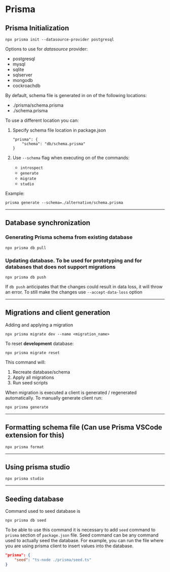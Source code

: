 # Prisma

## Prisma Initialization

```
npx prisma init --datasource-provider postgresql
```

Options to use for _datasource_ provider:

-   postgresql
-   mysql
-   sqlite
-   sqlserver
-   mongodb
-   cockroachdb

By default, schema file is generated in on of the following locations:

-   ./prisma/schema.prisma
-   ./schema.prisma

To use a different location you can:

1. Specify schema file location in package.json

    ```
    "prisma": {
    	"schema": "db/schema.prisma"
    }
    ```

2. Use `--schema` flag when executing on of the commands:
    - `introspect`
    - `generate`
    - `migrate`
    - `studio`

Example:

```
prisma generate --schema=./alternative/schema.prisma
```

---

## Database synchronization

### Generating Prisma schema from existing database

```
npx prisma db pull
```

### Updating database. To be used for prototyping and for databases that does not support migrations

```
npx prisma db push
```

If `db push` anticipates that the changes could result in data loss, it will throw an error. To still make the changes use `--accept-data-loss` option

---

## Migrations and client generation

Adding and applying a migration

```
npx prisma migrate dev --name <migration_name>
```

To reset **development** database:

```
npx prisma migrate reset
```

This command will:

1. Recreate database/schema
2. Apply all migrations
3. Run seed scripts

When migration is executed a client is generated / regenerated automatically. To manually generate client run:

```
npx prisma generate
```

---

## Formatting schema file (Can use Prisma VSCode extension for this)

```
npx prisma format
```

---

## Using prisma studio

```
npx prisma studio
```

---

## Seeding database

Command used to seed database is

```
npx prisma db seed
```

To be able to use this command it is necessary to add `seed` command to `prisma` section of `package.json` file.
Seed command can be any command used to actually seed the database. For example, you can run the file where you are using prisma client to insert values into the database.

```json
"prisma": {
    "seed": "ts-node ./prisma/seed.ts"
}
```
